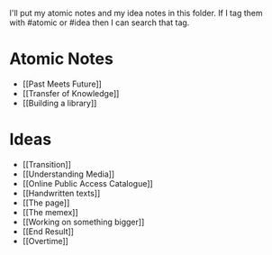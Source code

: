I'll put my atomic notes and my idea notes in this folder. If I tag them with #atomic or #idea then I can search that tag.

# Atomic Notes
- [[Past Meets Future]]
- [[Transfer of Knowledge]]
- [[Building a library]]


# Ideas
- [[Transition]]
- [[Understanding Media]]
- [[Online Public Access Catalogue]]
- [[Handwritten texts]]
- [[The page]]
- [[The memex]]
- [[Working on something bigger]]
- [[End Result]]
- [[Overtime]]

